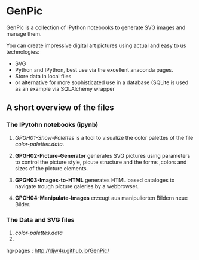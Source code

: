 # GenPic
GenPic is a collection of IPython notebooks to generate SVG images and manage them.

You can create impressive digital art pictures using actual and easy to us technologies:

   + SVG
   + Python and IPython, best use via the excellent anaconda pages.
   + Store data in local files 
   + or alternative for more sophisticated use in a database (SQLite is used as an example via SQLAlchemy wrapper 


## A short overview of the files

### The IPytohn notebooks (ipynb)

1. *GPGH01-Show-Palettes* is a tool to visualize the color palettes of the file *color-palettes.data*.

2. **GPGH02-Picture-Generator**  generates SVG pictures using parameters to control the picture style, picute structure and the forms ,colors and sizes of the picture elements.

2. **GPGH03-Images-to-HTML** generates HTML based cataloges to navigate trough picture galeries by a webbrowser. 

2. **GPGH04-Manipulate-Images** erzeugt aus manipulierten Bildern neue Bilder.

### The Data and SVG files

1.  *color-palettes.data*
2.  

hg-pages :  http://djw4u.github.io/GenPic/
